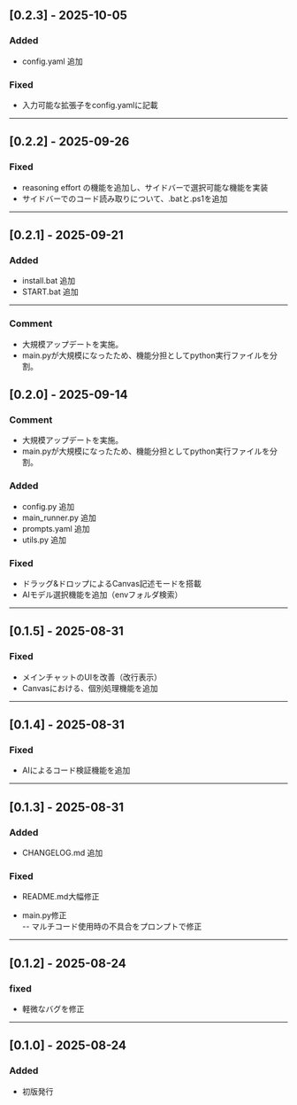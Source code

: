 ## [0.2.3] - 2025-10-05  
  
### Added  
- config.yaml 追加

### Fixed  
- 入力可能な拡張子をconfig.yamlに記載  
  
---  
  
## [0.2.2] - 2025-09-26  
  
### Fixed  
- reasoning effort の機能を追加し、サイドバーで選択可能な機能を実装  
- サイドバーでのコード読み取りについて、.batと.ps1を追加  
  
---  

## [0.2.1] - 2025-09-21  
  
### Added  
- install.bat 追加  
- START.bat 追加  
  
---  
  
### Comment  
- 大規模アップデートを実施。  
- main.pyが大規模になったため、機能分担としてpython実行ファイルを分割。  
  
## [0.2.0] - 2025-09-14  
  
### Comment  
- 大規模アップデートを実施。  
- main.pyが大規模になったため、機能分担としてpython実行ファイルを分割。  
  
### Added  
- config.py 追加  
- main_runner.py 追加  
- prompts.yaml 追加  
- utils.py 追加  
  
### Fixed  
- ドラッグ&ドロップによるCanvas記述モードを搭載  
- AIモデル選択機能を追加（envフォルダ検索）  
  
---  
  
## [0.1.5] - 2025-08-31  
  
### Fixed  
- メインチャットのUIを改善（改行表示）  
- Canvasにおける、個別処理機能を追加  
  
---  
  
## [0.1.4] - 2025-08-31  
  
### Fixed  
- AIによるコード検証機能を追加  
  
---  
  
## [0.1.3] - 2025-08-31  
  
### Added  
- CHANGELOG.md 追加  
  
### Fixed  
- README.md大幅修正  
  
- main.py修正  
 -- マルチコード使用時の不具合をプロンプトで修正  
  
---  
  
## [0.1.2] - 2025-08-24  
  
### fixed  
- 軽微なバグを修正  
  
---  
  
## [0.1.0] - 2025-08-24  
  
### Added  
- 初版発行  